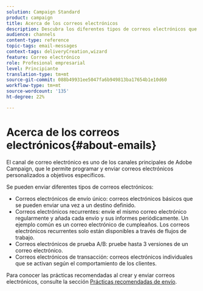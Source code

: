 ```yaml
---
solution: Campaign Standard
product: campaign
title: Acerca de los correos electrónicos
description: Descubra los diferentes tipos de correos electrónicos que puede enviar con Adobe Campaign.
audience: channels
content-type: reference
topic-tags: email-messages
context-tags: deliveryCreation,wizard
feature: Correo electrónico
role: Profesional empresarial
level: Principiante
translation-type: tm+mt
source-git-commit: 088b49931ee5047fa6b949813ba17654b1e10d60
workflow-type: tm+mt
source-wordcount: '135'
ht-degree: 22%

---
```



# Acerca de los correos electrónicos{#about-emails}

El canal de correo electrónico es uno de los canales principales de Adobe Campaign, que le permite programar y enviar correos electrónicos personalizados a objetivos específicos.

Se pueden enviar diferentes tipos de correos electrónicos:

* Correos electrónicos de envío único: correos electrónicos básicos que se pueden enviar una vez a un destino definido.
* Correos electrónicos recurrentes: envíe el mismo correo electrónico regularmente y añada cada envío y sus informes periódicamente. Un ejemplo común es un correo electrónico de cumpleaños. Los correos electrónicos recurrentes solo están disponibles a través de flujos de trabajo.
* Correos electrónicos de prueba A/B: pruebe hasta 3 versiones de un correo electrónico.
* Correos electrónicos de transacción: correos electrónicos individuales que se activan según el comportamiento de los clientes.

Para conocer las prácticas recomendadas al crear y enviar correos electrónicos, consulte la sección [Prácticas recomendadas de envío](../../sending/using/delivery-best-practices.md).
